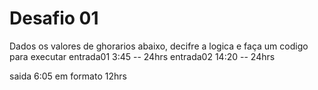 # Desafio 01

Dados os valores de ghorarios abaixo, decifre a logica e faça um codigo para executar
entrada01 3:45  -- 24hrs
entrada02 14:20  -- 24hrs

saida 6:05 em formato 12hrs
